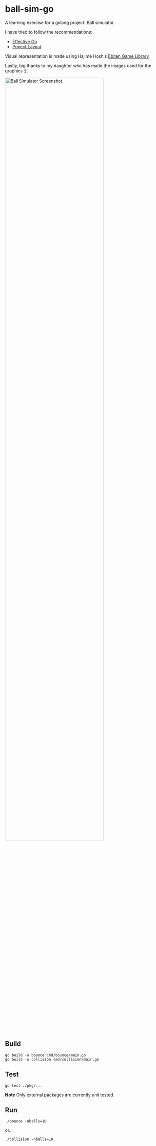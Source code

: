 # ball-sim-go

A learning exercise for a golang project: Ball simulator.

I have tried to follow the recommendations:
* [Effective Go](https://golang.org/doc/effective_go.html)
* [Project Layout](https://github.com/golang-standards/project-layout)

Visual representation is made using Hajime Hoshis [Ebiten Game Library](https://ebiten.org/)

Lastly, big thanks to my daughter who has made the images used for the graphics :).

<img src="assets/screenshot.png" alt="Ball Simulator Screenshot" width="80%" />

## Build

```
go build -o bounce cmd/bounce/main.go
go build -o collision cmd/collision/main.go
```

## Test

```
go test ./pkg/...
```
**Note** Only external packages are currently unit tested.

## Run

```
./bounce -nballs=10
```
or...
```
./collision -nballs=10
```
